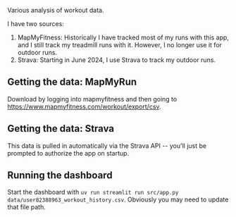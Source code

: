 Various analysis of workout data.

I have two sources:
1. MapMyFitness: Historically I have tracked most of my runs with this app, and I still track my treadmill runs with it. However, I no longer use it for outdoor runs.
2. Strava: Starting in June 2024, I use Strava to track my outdoor runs.

## Getting the data: MapMyRun

Download by logging into mapmyfitness and then going to https://www.mapmyfitness.com/workout/export/csv.


## Getting the data: Strava

This data is pulled in automatically via the Strava API -- you'll just be prompted to authorize the app on startup.

## Running the dashboard

Start the dashboard with `uv run streamlit run src/app.py data/user82388963_workout_history.csv`.
Obviously you may need to update that file path.
